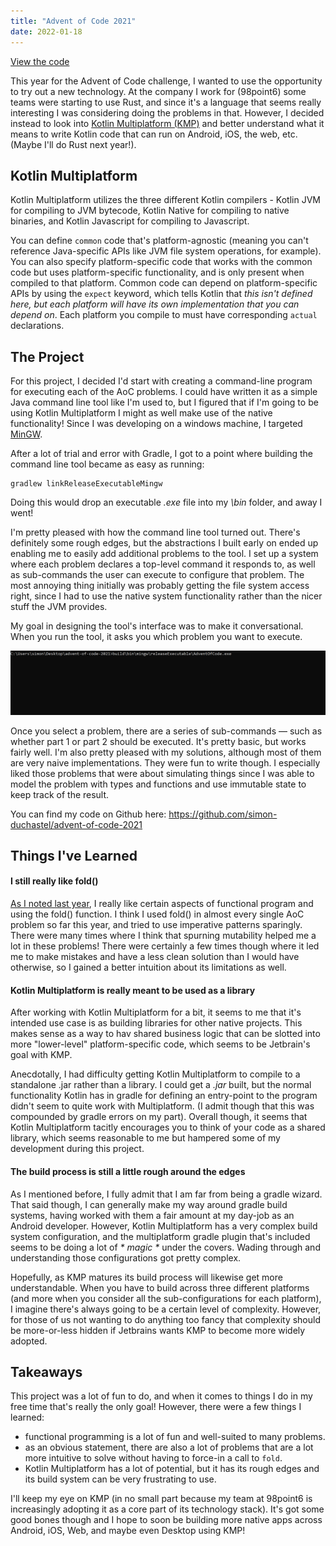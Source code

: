 ```yaml
---
title: "Advent of Code 2021"
date: 2022-01-18
---
```


[View the code](https://github.com/simon-duchastel/advent-of-code-2021)

This year for the Advent of Code challenge, I wanted to use the opportunity to try out a new technology. At the company I work for (98point6) some teams were starting to use Rust, and since it's a language that seems really interesting I was considering doing the problems in that. However, I decided instead to look into [Kotlin Multiplatform (KMP)](https://kotlinlang.org/docs/multiplatform.html) and better understand what it means to write Kotlin code that can run on Android, iOS, the web, etc. (Maybe I'll do Rust next year!).

## Kotlin Multiplatform

Kotlin Multiplatform utilizes the three different Kotlin compilers - Kotlin JVM for compiling to JVM bytecode, Kotlin Native for compiling to native binaries, and Kotlin Javascript for compiling to Javascript.

 You can define `common` code that's platform-agnostic (meaning you can't reference Java-specific APIs like JVM file system operations, for example). You can also specify platform-specific code that works with the common code but uses platform-specific functionality, and is only present when compiled to that platform. Common code can depend on platform-specific APIs by using the `expect` keyword, which tells Kotlin that _this isn't defined here, but each platform will have its own implementation that you can depend on_. Each platform you compile to must have corresponding `actual` declarations.

## The Project

For this project, I decided I'd start with creating a command-line program for executing each of the AoC problems. I could have written it as a simple Java command line tool like I'm used to, but I figured that if I'm going to be using Kotlin Multiplatform I might as well make use of the native functionality! Since I was developing on a windows machine, I targeted [MinGW](https://en.wikipedia.org/wiki/MinGW).

After a lot of trial and error with Gradle, I got to a point where building the command line tool became as easy as running:
```
gradlew linkReleaseExecutableMingw
```

Doing this would drop an executable _.exe_ file into my _\bin_ folder, and away I went!

I'm pretty pleased with how the command line tool turned out. There's definitely some rough edges, but the abstractions I built early on ended up enabling me to easily add additional problems to the tool. I set up a system where each problem declares a top-level command it responds to, as well as sub-commands the user can execute to configure that problem. The most annoying thing initially was probably getting the file system access right, since I had to use the native system functionality rather than the nicer stuff the JVM provides.

My goal in designing the tool's interface was to make it conversational. When you run the tool, it asks you which problem you want to execute.

![Command Line Tool In Action](command-line.gif#center "Command Line Tool")

Once you select a problem, there are a series of sub-commands — such as whether part 1 or part 2 should be executed. It's pretty basic, but works fairly well. I'm also pretty pleased with my solutions, although most of them are very naive implementations. They were fun to write though. I especially liked those problems that were about simulating things since I was able to model the problem with types and functions and use immutable state to keep track of the result.

You can find my code on Github here: https://github.com/simon-duchastel/advent-of-code-2021

## Things I've Learned

#### I still really like fold()

[As I noted last year](/projects/older-projects#advent-of-code-2020), I really like certain aspects of functional program and using the fold() function. I think I used fold() in almost every single AoC problem so far this year, and tried to use imperative patterns sparingly. There were many times where I think that spurning mutability helped me a lot in these problems! There were certainly a few times though where it led me to make mistakes and have a less clean solution than I would have otherwise, so I gained a better intuition about its limitations as well.

#### Kotlin Multiplatform is really meant to be used as a library

After working with Kotlin Multiplatform for a bit, it seems to me that it's intended use case is as building libraries for other native projects. This makes sense as a way to hav shared business logic that can be slotted into more "lower-level" platform-specific code, which seems to be Jetbrain's goal with KMP.

Anecdotally, I had difficulty getting Kotlin Multiplatform to compile to a standalone .jar rather than a library. I could get a _.jar_ built, but the normal functionality Kotlin has in gradle for defining an entry-point to the program didn't seem to quite work with Multiplatform. (I admit though that this was compounded by gradle errors on my part). Overall though, it seems that Kotlin Multiplatform tacitly encourages you to think of your code as a shared library, which seems reasonable to me but hampered some of my development during this project.

#### The build process is still a little rough around the edges

As I mentioned before, I fully admit that I am far from being a gradle wizard. That said though, I can generally make my way around gradle build systems, having worked with them a fair amount at my day-job as an Android developer. However, Kotlin Multiplatform has a very complex build system configuration, and the multiplatform gradle plugin that's included seems to be doing a lot of _* magic *_ under the covers. Wading through and understanding those configurations got pretty complex.

Hopefully, as KMP matures its build process will likewise get more understandable. When you have to build across three different platforms (and more when you consider all the sub-configurations for each platform), I imagine there's always going to be a certain level of complexity. However, for those of us not wanting to do anything too fancy that complexity should be more-or-less hidden if Jetbrains wants KMP to become more widely adopted.

## Takeaways

This project was a lot of fun to do, and when it comes to things I do in my free time that's really the only goal! However, there were a few things I learned:
- functional programming is a lot of fun and well-suited to many problems.
- as an obvious statement, there are also a lot of problems that are a lot more intuitive to solve without having to force-in a call to `fold`.
- Kotlin Multiplatform has a lot of potential, but it has its rough edges and its build system can be very frustrating to use.

I'll keep my eye on KMP (in no small part because my team at 98point6 is increasingly adopting it as a core part of its technology stack). It's got some good bones though and I hope to soon be building more native apps across Android, iOS, Web, and maybe even Desktop using KMP!